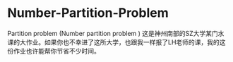 # Number-Partition-Problem
Partition problem (Number partition problem ) 这是神州南部的SZ大学某门水课的大作业。如果你也不幸进了这所大学，也跟我一样报了LH老师的课，我的这份作业也许能帮你节省不少时间。

